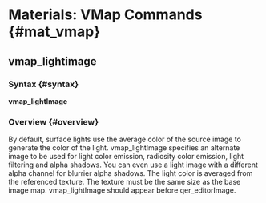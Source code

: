 # Materials: VMap Commands {#mat_vmap}
## vmap_lightimage
### Syntax {#syntax}

**vmap_lightImage <texturepath>**

### Overview {#overview}

By default, surface lights use the average color of the source image to
generate the color of the light. vmap_lightImage specifies an alternate
image to be used for light color emission, radiosity color emission,
light filtering and alpha shadows. You can even use a light image with a
different alpha channel for blurrier alpha shadows. The light color is
averaged from the referenced texture. The texture must be the same size
as the base image map. vmap_lightImage should appear before
qer_editorImage.